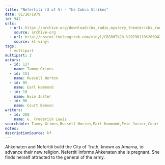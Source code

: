 ```yaml
---
title: "Nefertiti (3 of 5) - The Cobra Strikes"
date: 01/10/1979
id: 942
urls: 
  - url: https://archive.org/download/cbs_radio_mystery_theater/cbs_radio_mystery_theater-0901-0950.zip/cbs_radio_mystery_theater-0901-0950%2Fcbsrmt_0942_neferitiri_part_3_the_cobra_strikes.mp3
    source: archive-org
  - url: http://cbsrmt.thelongtrek.com/vinyl/CBSRMT%20-%20790110%200942%20Nefertiti%20The%20Cobra%20Strikes_afrts.mp3
    source: kl-vinyl
tags: 
  - multipart
multipart: 3
actors:  
  - id: 127
    name: Tammy Grimes  
  - id: 151
    name: Russell Horton  
  - id: 95
    name: Earl Hammond  
  - id: 10
    name: Evie Juster  
  - id: 90
    name: Court Benson
writers:  
  - id: 288
    name: G. Frederick Lewis
searchable: Tammy Grimes,Russell Horton,Earl Hammond,Evie Juster,Court Benson G. Frederick Lewis
notes: 
descriptionSource: kf
---
```

Ahkenaten and Nefertiti build the City of Truth, known as Amarna, to advance their new religion. Nefertiti informs Ahkenaten she is pregnant. She finds herself attracted to the general of the army.